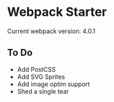 # Webpack Starter

Current webpack version: 4.0.1

## To Do
- Add PostCSS
- Add SVG Sprites
- Add image optim support
- Shed a single tear
